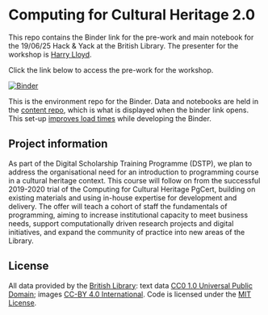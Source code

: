 # Computing for Cultural Heritage 2.0

This repo contains the Binder link for the pre-work and main notebook for the 19/06/25 Hack & Yack at the British Library. The presenter for the workshop is [Harry Lloyd](https://www.linkedin.com/in/harry-lloyd-9140b970/). 

Click the link below to access the pre-work for the workshop.

[![Binder](https://mybinder.org/badge_logo.svg)](https://mybinder.org/v2/gh/britishlibrary/computing_for_cultural_heritage_2/main?urlpath=git-pull%3Frepo%3Dhttps%253A%252F%252Fgithub.com%252Fharrylloyd-bl%252Fcomputing-for-cultural-heritage%26urlpath%3Dlab%252Ftree%252Fcomputing-for-cultural-heritage%252Fnotebooks%255Cpre_work.ipynb%26branch%3Dmain)

This is the environment repo for the Binder. Data and notebooks are held in the [content repo](https://github.com/harrylloyd-bl/computing-for-cultural-heritage), which is what is displayed when the binder link opens. This set-up [improves load times](https://mybinder.readthedocs.io/en/latest/howto/external_binder_setup.html) while developing the Binder.

## Project information

As part of the Digital Scholarship Training Programme (DSTP), we plan to address the organisational need for an introduction to programming course in a cultural heritage context. This course will follow on from the successful 2019-2020 trial of the Computing for Cultural Heritage PgCert, building on existing materials and using in-house expertise for development and delivery. The offer will teach a cohort of staff the fundamentals of programming, aiming to increase institutional capacity to meet business needs, support computationally driven research projects and digital initiatives, and expand the community of practice into new areas of the Library. 

## License

All data provided by the [British Library](https://creativecommons.org/licenses/by/4.0/): text data [CC0 1.0 Universal Public Domain](https://creativecommons.org/publicdomain/zero/1.0/); images [CC-BY 4.0 International](https://creativecommons.org/licenses/by/4.0/). Code is licensed under the [MIT License](https://mit-license.org/).
